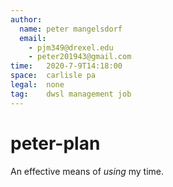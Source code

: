 ```yaml
---
author:
  name: peter mangelsdorf
  email:
    - pjm349@drexel.edu
    - peter201943@gmail.com
time:   2020-7-9T14:18:00
space:  carlisle pa
legal:  none
tag:    dwsl management job
---
```


# peter-plan

An effective means of *using* my time.
